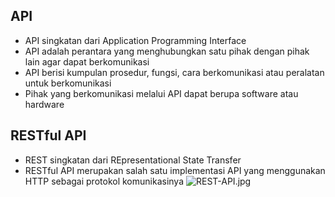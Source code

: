 ## API
* API singkatan dari Application Programming Interface
* API adalah perantara yang menghubungkan satu pihak dengan pihak lain agar dapat berkomunikasi
* API berisi kumpulan prosedur, fungsi, cara berkomunikasi atau peralatan untuk berkomunikasi
* Pihak yang berkomunikasi melalui API dapat berupa software atau hardware

## RESTful API
* REST singkatan dari REpresentational State Transfer
* RESTful API merupakan salah satu implementasi API yang menggunakan HTTP sebagai protokol komunikasinya
![REST-API.jpg]((https://github.com/ekasaputrayogi/Restful-API-Tutorial/blob/master/Gambar/REST-API/jpg))
